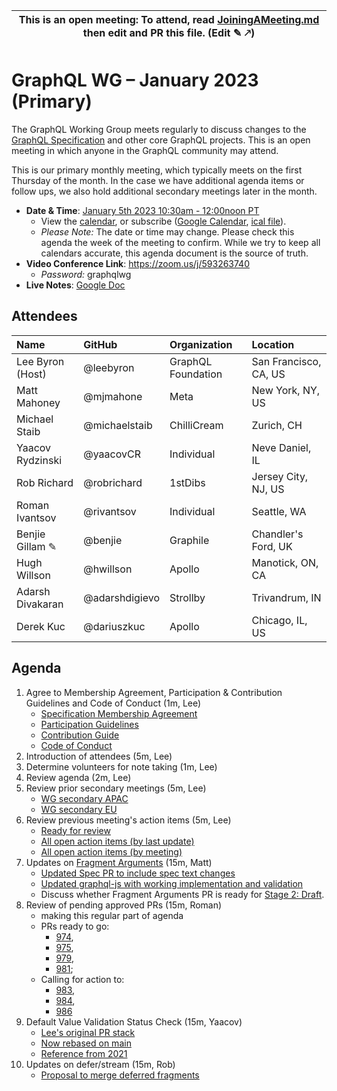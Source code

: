 <!--

# How to join (copied directly from /JoiningAMeeting.md)

Hello! You're welcome to join our working group meeting and add to the agenda
by following these three steps:

1.  Add your name to the list of attendees (in alphabetical order).

    - To respect meeting size, attendees should be relevant to the agenda.
      That means we expect most who join the meeting to participate in
      discussion. If you'd rather just watch, check out our [YouTube][].

    - Please include the organization (or project) you represent, and the
      location (including [country code][]) you expect to be located in during
      the meeting.

    - If you're willing to help take notes, add "✏️" after your name
      (eg. Ada Lovelace ✏). This is hugely helpful!

2.  If relevant, add your topic to the agenda (sorted by expected time).

    - Every agenda item has four parts: 1) the topic, 2) an expected time
      constraint, 3) who's leading the discussion, and 4) a list of any
      relevant links (RFC docs, issues, PRs, presentations, etc). Follow the
      format of existing agenda items.

    - Know what you want to get out of the agenda topic - what feedback do you
      need? What questions do you need answered? Are you looking for consensus
      or just directional feedback?

    - If your topic is a new proposal it's likely an ["RFC 0"][rfc stages]. The
      barrier of entry for documenting new proposals is intentionally low,
      writing a few sentences about the problem you're trying to solve and the
      rough shape of your proposed solution is normally sufficient.

      You can create a link for this:

      - As an issue against the graphql-wg repo.
      - As a GitHub discussion in the graphql-wg repo.
      - As an RFC document into the rfcs/ folder of the graphql-wg repo.

3.  Review our guidelines and agree to our Spec Membership & CLA.

    - Review and understand our Spec Membership Agreement, Participation &
      Contribution Guidelines, and Code of Conduct. You'll find links to these
      in the first agenda item of every meeting.

    - If this is your first time, our bot will comment on your Pull Request
      with a link to our Spec Membership & CLA. Please follow along and agree
      before your PR is merged.

      Your organization may sign this for all of its members. To set this up,
      please ask operations@graphql.org.

PLEASE TAKE NOTE:

- By joining this meeting you must agree to the Specification Membership
  Agreement and Code of Conduct.

- Meetings are recorded and made available on [YouTube][], by joining you
  consent to being recorded.

[youtube]: https://www.youtube.com/channel/UCERcwLeheOXp_u61jEXxHMA
[country code]: https://en.wikipedia.org/wiki/List_of_ISO_3166_country_codes#Current_ISO_3166_country_codes
[rfc stages]: https://github.com/graphql/graphql-spec/blob/main/CONTRIBUTING.md#rfc-contribution-stages

-->

| This is an open meeting: To attend, read [JoiningAMeeting.md](https://github.com/graphql/graphql-wg/blob/main/JoiningAMeeting.md) then edit and PR this file. (Edit ✎ 🡕) |
| ------------------------------------------------------------------------------------------------------------------------------------------------------------------------ |

# GraphQL WG – January 2023 (Primary)

The GraphQL Working Group meets regularly to discuss changes to the
[GraphQL Specification][] and other core GraphQL projects. This is an open
meeting in which anyone in the GraphQL community may attend.

This is our primary monthly meeting, which typically meets on the first Thursday
of the month. In the case we have additional agenda items or follow ups, we also
hold additional secondary meetings later in the month.

- **Date & Time**: [January 5th 2023 10:30am - 12:00noon PT](https://www.timeanddate.com/worldclock/converter.html?iso=20230105T183000&p1=224&p2=179&p3=136&p4=268&p5=367&p6=438&p7=248&p8=240)
  - View the [calendar][], or subscribe ([Google Calendar][], [ical file][]).
  - _Please Note:_ The date or time may change. Please check this agenda the
    week of the meeting to confirm. While we try to keep all calendars accurate,
    this agenda document is the source of truth.
- **Video Conference Link**: https://zoom.us/j/593263740
  - _Password:_ graphqlwg
- **Live Notes**: [Google Doc]()

[graphql specification]: https://github.com/graphql/graphql-spec
[calendar]: https://calendar.google.com/calendar/embed?src=linuxfoundation.org_ik79t9uuj2p32i3r203dgv5mo8%40group.calendar.google.com
[google calendar]: https://calendar.google.com/calendar?cid=bGludXhmb3VuZGF0aW9uLm9yZ19pazc5dDl1dWoycDMyaTNyMjAzZGd2NW1vOEBncm91cC5jYWxlbmRhci5nb29nbGUuY29t
[ical file]: https://calendar.google.com/calendar/ical/linuxfoundation.org_ik79t9uuj2p32i3r203dgv5mo8%40group.calendar.google.com/public/basic.ics

## Attendees

| Name             | GitHub        | Organization       | Location              |
| :--------------- | :------------ | :----------------- | :-------------------- |
| Lee Byron (Host) | @leebyron     | GraphQL Foundation | San Francisco, CA, US |
| Matt Mahoney     | @mjmahone     | Meta               | New York, NY, US      |
| Michael Staib    | @michaelstaib | ChilliCream        | Zurich, CH            |
| Yaacov Rydzinski | @yaacovCR     | Individual         | Neve Daniel, IL       |
| Rob Richard      | @robrichard   | 1stDibs            | Jersey City, NJ, US   |
| Roman Ivantsov   | @rivantsov    | Individual         | Seattle, WA           |
| Benjie Gillam ✎ | @benjie       | Graphile           | Chandler's Ford, UK   |
| Hugh Willson     | @hwillson     | Apollo             | Manotick, ON, CA      |
| Adarsh Divakaran | @adarshdigievo | Strollby          | Trivandrum, IN      |
| Derek Kuc        | @dariuszkuc   | Apollo             | Chicago, IL, US       |

## Agenda

1. Agree to Membership Agreement, Participation & Contribution Guidelines and Code of Conduct (1m, Lee)
   - [Specification Membership Agreement](https://github.com/graphql/foundation)
   - [Participation Guidelines](https://github.com/graphql/graphql-wg#participation-guidelines)
   - [Contribution Guide](https://github.com/graphql/graphql-spec/blob/main/CONTRIBUTING.md)
   - [Code of Conduct](https://github.com/graphql/foundation/blob/master/CODE-OF-CONDUCT.md)
1. Introduction of attendees (5m, Lee)
1. Determine volunteers for note taking (1m, Lee)
1. Review agenda (2m, Lee)
1. Review prior secondary meetings (5m, Lee)
   - [WG secondary APAC](https://github.com/graphql/graphql-wg/blob/main/agendas/2022/12-Dec/wg-secondary-apac.md)
   - [WG secondary EU](https://github.com/graphql/graphql-wg/blob/main/agendas/2022/12-Dec/wg-secondary-eu.md)
1. Review previous meeting's action items (5m, Lee)
   - [Ready for review](https://github.com/graphql/graphql-wg/issues?q=is%3Aissue+is%3Aopen+label%3A%22Ready+for+review+%F0%9F%99%8C%22+sort%3Aupdated-desc)
   - [All open action items (by last update)](https://github.com/graphql/graphql-wg/issues?q=is%3Aissue+is%3Aopen+label%3A%22Action+item+%3Aclapper%3A%22+sort%3Aupdated-desc)
   - [All open action items (by meeting)](https://github.com/graphql/graphql-wg/projects?query=is%3Aopen+sort%3Aname-asc)
1. Updates on [Fragment Arguments](https://github.com/graphql/graphql-js/pull/3152) (15m, Matt)
   - [Updated Spec PR to include spec text changes](https://github.com/graphql/graphql-spec/pull/865)
   - [Updated graphql-js with working implementation and validation](https://github.com/graphql/graphql-js/pull/3152)
   - Discuss whether Fragment Arguments PR is ready for [Stage 2: Draft](https://github.com/graphql/graphql-spec/blob/main/CONTRIBUTING.md#stage-2-draft).
1. Review of pending approved PRs (15m, Roman)
   - making this regular part of agenda
   - PRs ready to go: 
     - [974](https://github.com/graphql/graphql-spec/pull/974), 
     - [975](https://github.com/graphql/graphql-spec/pull/975), 
     - [979](https://github.com/graphql/graphql-spec/pull/979),
     - [981](https://github.com/graphql/graphql-spec/pull/981); 
   - Calling for action to: 
     - [983](https://github.com/graphql/graphql-spec/pull/983),
     - [984](https://github.com/graphql/graphql-spec/pull/984),
     - [986](https://github.com/graphql/graphql-spec/pull/986)
1. Default Value Validation Status Check (15m, Yaacov)
   - [Lee's original PR stack](https://github.com/graphql/graphql-js/pull/3049)
   - [Now rebased on main](https://github.com/graphql/graphql-js/pull/3814)
   - [Reference from 2021](https://github.com/graphql/graphql-wg/blob/6cb3298d3a4e4667bd5f85da9e9676d407ba4e55/notes/2021/2021-09-02.md?plain=1#L123-L128)
1. Updates on defer/stream (15m, Rob)
   - [Proposal to merge deferred fragments](https://github.com/robrichard/defer-stream-wg/discussions/52#discussioncomment-4479271)
